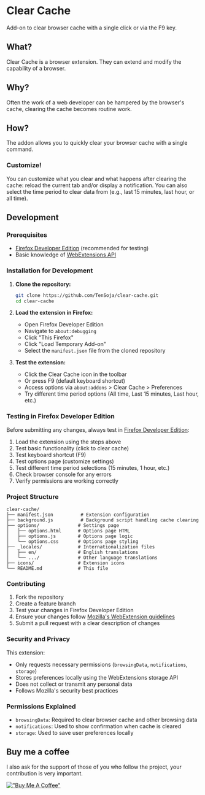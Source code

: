 # Clear Cache
Add-on to clear browser cache with a single click or via the F9 key.

## What?
Clear Cache is a browser extension. They can extend and modify the capability of a browser.

## Why?
Often the work of a web developer can be hampered by the browser's cache, clearing the cache becomes routine work.

## How?
The addon allows you to quickly clear your browser cache with a single command.

### Customize!
You can customize what you clear and what happens after clearing the cache: reload the current tab and/or display a notification. You can also select the time period to clear data from (e.g., last 15 minutes, last hour, or all time).

## Development

### Prerequisites
- [Firefox Developer Edition](https://www.mozilla.org/en-US/firefox/developer/) (recommended for testing)
- Basic knowledge of [WebExtensions API](https://developer.mozilla.org/en-US/docs/Mozilla/Add-ons/WebExtensions)

### Installation for Development

1. **Clone the repository:**
   ```bash
   git clone https://github.com/TenSoja/clear-cache.git
   cd clear-cache
   ```

2. **Load the extension in Firefox:**
   - Open Firefox Developer Edition
   - Navigate to `about:debugging`
   - Click "This Firefox" 
   - Click "Load Temporary Add-on"
   - Select the `manifest.json` file from the cloned repository

3. **Test the extension:**
   - Click the Clear Cache icon in the toolbar
   - Or press F9 (default keyboard shortcut)
   - Access options via `about:addons` > Clear Cache > Preferences
   - Try different time period options (All time, Last 15 minutes, Last hour, etc.)

### Testing in Firefox Developer Edition

Before submitting any changes, always test in [Firefox Developer Edition](https://www.mozilla.org/en-US/firefox/developer/):

1. Load the extension using the steps above
2. Test basic functionality (click to clear cache)
3. Test keyboard shortcut (F9)
4. Test options page (customize settings)
5. Test different time period selections (15 minutes, 1 hour, etc.)
6. Check browser console for any errors
7. Verify permissions are working correctly

### Project Structure

```
clear-cache/
├── manifest.json          # Extension configuration
├── background.js          # Background script handling cache clearing
├── options/              # Settings page
│   ├── options.html      # Options page HTML
│   ├── options.js        # Options page logic
│   └── options.css       # Options page styling
├── _locales/             # Internationalization files
│   ├── en/               # English translations
│   └── .../              # Other language translations
├── icons/                # Extension icons
└── README.md             # This file
```

### Contributing

1. Fork the repository
2. Create a feature branch
3. Test your changes in Firefox Developer Edition
4. Ensure your changes follow [Mozilla's WebExtension guidelines](https://developer.mozilla.org/en-US/docs/Mozilla/Add-ons/WebExtensions)
5. Submit a pull request with a clear description of changes

### Security and Privacy

This extension:
- Only requests necessary permissions (`browsingData`, `notifications`, `storage`)
- Stores preferences locally using the WebExtensions storage API
- Does not collect or transmit any personal data
- Follows Mozilla's security best practices

### Permissions Explained

- `browsingData`: Required to clear browser cache and other browsing data
- `notifications`: Used to show confirmation when cache is cleared
- `storage`: Used to save user preferences locally

## Buy me a coffee
I also ask for the support of those of you who follow the project, your contribution is very important.

[!["Buy Me A Coffee"](https://www.buymeacoffee.com/assets/img/custom_images/orange_img.png)](https://www.buymeacoffee.com/tensoja)

